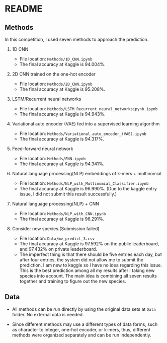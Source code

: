 README
================

## Methods

In this competition, I used seven methods to approach the prediction.

1.  1D CNN

    -   File location: `Methods/1D_CNN.ipynb`
    -   The final accuracy at Kaggle is 94.004%.

2.  2D CNN trained on the one-hot encoder

    -   File location: `Methods/2D_CNN.ipynb`
    -   The final accuracy at Kaggle is 95.208%.

3.  LSTM/Recurrent neural networks

    -   File location:
        `Methods/LSTM_Recurrent_neural_networksipynb.ipynb`
    -   The final accuracy at Kaggle is 94.943%.

4.  Variational auto encoder (VAE) fed into a supervised learning
    algorithm

    -   File location: `Methods/Variational_auto_encoder_(VAE).ipynb`
    -   The final accuracy at Kaggle is 94.317%.

5.  Feed-forward neural network

    -   File location: `Methods/FNN.ipynb`
    -   The final accuracy at Kaggle is 94.341%.

6.  Natural language processing(NLP) embeddings of k-mers + multinomial

    -   File location: `Methods/NLP_with_Multinomial_Classifier.ipynb`
    -   The final accuracy at Kaggle is 96.990%. (Due to the kaggle
        entry issue, I did not submit this result successfully.)

7.  Natural language processing(NLP) + CNN

    -   File location: `Methods/NLP_with_CNN.ipynb`
    -   The final accuracy at Kaggle is 96.291%.

8.  Consider new species.(Submission failed)

    -   File location: `Data/mv_predict_3.csv`
    -   The final accuracy at Kaggle is 97.592% on the public
        leaderboard, and 97.432% on private leaderboard.
    -   The imperfect thing is that there should be five entries each
        day, but after four entries, the system did not allow me to
        submit the prediction. I am new to kaggle so I have no idea
        regarding this issue. This is the best prediction among all my
        results after I taking new species into account. The main idea
        is combining all seven results together and training to figure
        out the new species.

## Data

-   All methods can be run directly by using the original data sets at
    `Data` folder. No external data is needed.

-   Since different methods may use a different types of data forms,
    such as character to integer, one-hot encoder, or k-mers, thus,
    different methods were organized separately and can be run
    independently.
